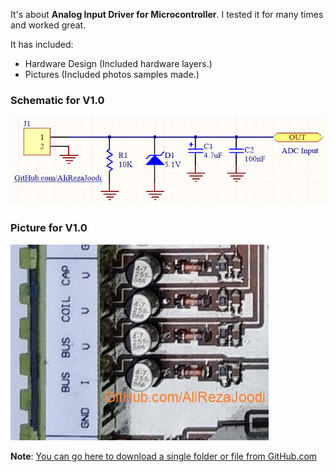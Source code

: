 It's about **Analog Input Driver for Microcontroller**. I tested it for many times and worked great.

It has included:   
- Hardware Design (Included hardware layers.)
- Pictures (Included photos samples made.)

### Schematic for V1.0
![MCU_Analog Input](https://github.com/AliRezaJoodi/Electronic-Modules/blob/main/MCU_Analog%20Input/Hardware%20Design/V1.0.png?raw=true)

### Picture for V1.0
![MCU_Analog Input](https://github.com/AliRezaJoodi/Electronic-Modules/blob/main/MCU_Analog%20Input/Pictures/V1.0.jpg?raw=true)

**Note**: [You can go here to download a single folder or file from GitHub.com](https://minhaskamal.github.io/DownGit/#/home)
